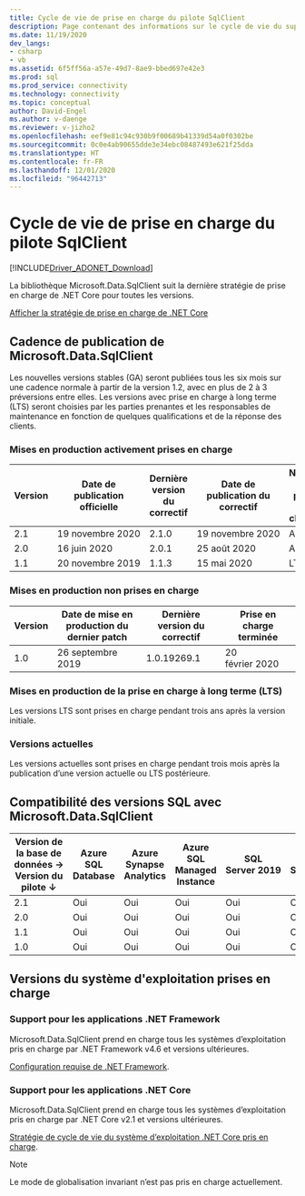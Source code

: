 ```yaml
---
title: Cycle de vie de prise en charge du pilote SqlClient
description: Page contenant des informations sur le cycle de vie du support technique.
ms.date: 11/19/2020
dev_langs:
- csharp
- vb
ms.assetid: 6f5ff56a-a57e-49d7-8ae9-bbed697e42e3
ms.prod: sql
ms.prod_service: connectivity
ms.technology: connectivity
ms.topic: conceptual
author: David-Engel
ms.author: v-daenge
ms.reviewer: v-jizho2
ms.openlocfilehash: eef9e81c94c930b9f00689b41339d54a0f0302be
ms.sourcegitcommit: 0c0e4ab90655dde3e34ebc08487493e621f25dda
ms.translationtype: HT
ms.contentlocale: fr-FR
ms.lasthandoff: 12/01/2020
ms.locfileid: "96442713"
---
```

# <a name="sqlclient-driver-support-lifecycle"></a>Cycle de vie de prise en charge du pilote SqlClient

[!INCLUDE[Driver_ADONET_Download](../../includes/driver_adonet_download.md)]

La bibliothèque Microsoft.Data.SqlClient suit la dernière stratégie de prise en charge de .NET Core pour toutes les versions.

[Afficher la stratégie de prise en charge de .NET Core](https://dotnet.microsoft.com/platform/support/policy/dotnet-core)

## <a name="microsoftdatasqlclient-release-cadence"></a>Cadence de publication de Microsoft.Data.SqlClient

Les nouvelles versions stables (GA) seront publiées tous les six mois sur une cadence normale à partir de la version 1.2, avec en plus de 2 à 3 préversions entre elles. Les versions avec prise en charge à long terme (LTS) seront choisies par les parties prenantes et les responsables de maintenance en fonction de quelques qualifications et de la réponse des clients.

### <a name="actively-supported-releases"></a>Mises en production activement prises en charge

| Version | Date de publication officielle | Dernière version du correctif | Date de publication du correctif | Niveau de prise en charge  | Fin du support |
| -- | -- | -- | -- | -- | -- |
| 2.1 | 19 novembre 2020 | 2.1.0 | 19 novembre 2020 | Actuel | |
| 2.0 | 16 juin 2020 | 2.0.1 | 25 août 2020 | Actuel | 19 février 2021 |
| 1.1 | 20 novembre 2019 | 1.1.3 | 15 mai 2020 | LTS | 21 novembre 2022 |

### <a name="out-of-support-releases"></a>Mises en production non prises en charge

| Version | Date de mise en production du dernier patch | Dernière version du correctif | Prise en charge terminée |
| -- | -- | -- | -- |
| 1.0 | 26 septembre 2019 | 1.0.19269.1 | 20 février 2020 |

### <a name="long-term-support-lts-releases"></a>Mises en production de la prise en charge à long terme (LTS)

Les versions LTS sont prises en charge pendant trois ans après la version initiale.

### <a name="current-releases"></a>Versions actuelles

Les versions actuelles sont prises en charge pendant trois mois après la publication d’une version actuelle ou LTS postérieure.

## <a name="sql-version-compatibility-with-microsoftdatasqlclient"></a>Compatibilité des versions SQL avec Microsoft.Data.SqlClient

|Version de la base de données&nbsp;&#8594;<br />Version du pilote &#8595;|Azure SQL Database|Azure Synapse Analytics|Azure SQL Managed Instance|SQL Server 2019|SQL Server 2017|SQL Server 2016|SQL Server 2014|SQL Server 2012|
|---|---|---|---|---|---|---|---|---|
|2.1|Oui|Oui|Oui|Oui|Oui|Oui|Oui|Oui|
|2.0|Oui|Oui|Oui|Oui|Oui|Oui|Oui|Oui|
|1.1|Oui|Oui|Oui|Oui|Oui|Oui|Oui|Oui|
|1.0|Oui|Oui|Oui|Oui|Oui|Oui|Oui|Oui|

## <a name="supported-os-versions"></a>Versions du système d'exploitation prises en charge

### <a name="support-for-net-framework-applications"></a>Support pour les applications .NET Framework

Microsoft.Data.SqlClient prend en charge tous les systèmes d’exploitation pris en charge par .NET Framework v4.6 et versions ultérieures.

[Configuration requise de .NET Framework](/dotnet/framework/get-started/system-requirements).

### <a name="support-for-net-core-applications"></a>Support pour les applications .NET Core

Microsoft.Data.SqlClient prend en charge tous les systèmes d’exploitation pris en charge par .NET Core v2.1 et versions ultérieures.

[Stratégie de cycle de vie du système d’exploitation .NET Core pris en charge](https://github.com/dotnet/core/blob/master/os-lifecycle-policy.md).

> [!NOTE]
> Le mode de globalisation invariant n’est pas pris en charge actuellement.
